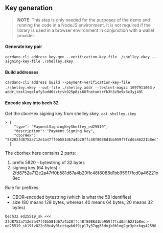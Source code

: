 ## Key generation

> **NOTE**: This step is only needed for the purposes of the demo and running the code in
a NodeJS environment. It is not required if the library is used in a browser
environment in conjunction with a wallet provider.

#### Generate key pair
`cardano-cli address key-gen --verification-key-file ./shelley.vkey --signing-key-file ./shelley.skey`
#### Build addresses
`cardano-cli address build --payment-verification-key-file ./shelley.vkey --out-file ./shelley.addr --testnet-magic 1097911063`
`> addr_test1vqelufy5udd6txtrvk925p8zs68fhetuntrfk3h3z9e9x6c3yj49l`

#### Encode skey into bech 32
Get the cborHex signing key from shelley.skey.
`cat shelley.skey`
```
> {
    "type": "PaymentSigningKeyShelley_ed25519",
    "description": "Payment Signing Key",
    "cborHex": "58202fd8752a712e2a47ff0b581d67a4b20ffc48f8088d1bb959f7fcd0a46221b8ec"
  }
```

The cborhex here contains 2 parts:
1. prefix 5820 - bytestring of 32 bytes
2. signing key (64 bytes) - 2fd8752a712e2a47ff0b581d67a4b20ffc48f8088d1bb959f7fcd0a46221b8ec

Rule for prefixes:
  - CBOR-encoded bytestring (which is what the 58 identifies)
  - size (80 means 128 bytes, whereas 40 means 64 bytes, 20 means 32 bytes)

`bech32 ed25519_sk <<< 2fd8752a712e2a47ff0b581d67a4b20ffc48f8088d1bb959f7fcd0a46221b8ec`
`> ed25519_sk19lv822n39c4y0lcttqwk0f9jpl7y37qg35dmjk0hlng2gc3phrkqy42590`

